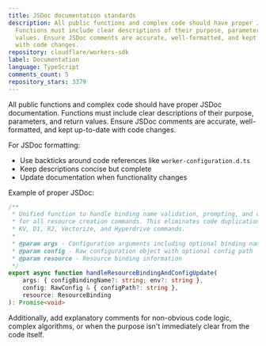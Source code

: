 ```yaml
---
title: JSDoc documentation standards
description: All public functions and complex code should have proper JSDoc documentation.
  Functions must include clear descriptions of their purpose, parameters, and return
  values. Ensure JSDoc comments are accurate, well-formatted, and kept up-to-date
  with code changes.
repository: cloudflare/workers-sdk
label: Documentation
language: TypeScript
comments_count: 5
repository_stars: 3379
---
```


All public functions and complex code should have proper JSDoc documentation. Functions must include clear descriptions of their purpose, parameters, and return values. Ensure JSDoc comments are accurate, well-formatted, and kept up-to-date with code changes.

For JSDoc formatting:
- Use backticks around code references like `worker-configuration.d.ts`
- Keep descriptions concise but complete
- Update documentation when functionality changes

Example of proper JSDoc:
```typescript
/**
 * Unified function to handle binding name validation, prompting, and config updates
 * for all resource creation commands. This eliminates code duplication across
 * KV, D1, R2, Vectorize, and Hyperdrive commands.
 *
 * @param args - Configuration arguments including optional binding name and environment
 * @param config - Raw configuration object with optional config path
 * @param resource - Resource binding information
 */
export async function handleResourceBindingAndConfigUpdate(
	args: { configBindingName?: string; env?: string },
	config: RawConfig & { configPath?: string },
	resource: ResourceBinding
): Promise<void>
```

Additionally, add explanatory comments for non-obvious code logic, complex algorithms, or when the purpose isn't immediately clear from the code itself.